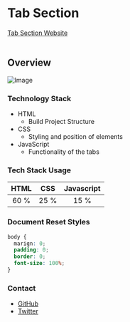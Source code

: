 # Tab Section
[Tab Section Website](https://tab-sections.netlify.app/)
<br>
<br>
## Overview
![Image](https://pbs.twimg.com/media/Fdt8I4-XwAEawX0?format=jpg&name=900x900)
<br>
### Technology Stack
- HTML
  - Build Project Structure
- CSS
  - Styling and position of elements
- JavaScript
  - Functionality of the tabs

### Tech Stack Usage
| HTML |CSS|Javascript|
| :---: | :---: | :---: |
|60 %|25 %|15 %|

### Document Reset Styles
```css
body {
  marign: 0;
  padding: 0;
  border: 0;
  font-size: 100%;
}

```

### Contact
- [GitHub](https://github.com/legit-develop)
- [Twitter](https://twitter.com/legitDeveloper)
